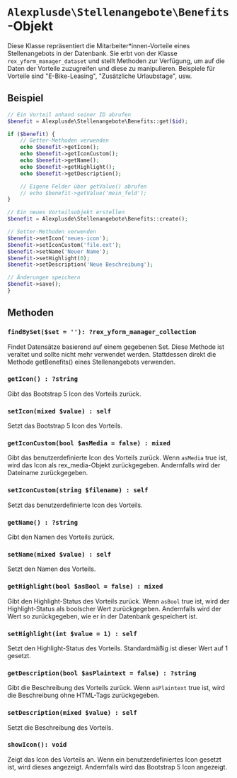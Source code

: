 # `Alexplusde\Stellenangebote\Benefits`-Objekt

Diese Klasse repräsentiert die Mitarbeiter*innen-Vorteile eines Stellenangebots in der Datenbank. Sie erbt von der Klasse `rex_yform_manager_dataset` und stellt Methoden zur Verfügung, um auf die Daten der Vorteile zuzugreifen und diese zu manipulieren. Beispiele für Vorteile sind "E-Bike-Leasing", "Zusätzliche Urlaubstage", usw.

## Beispiel

```php
// Ein Vorteil anhand seiner ID abrufen
$benefit = Alexplusde\Stellenangebote\Benefits::get($id);

if ($benefit) {
    // Getter-Methoden verwenden
    echo $benefit->getIcon();
    echo $benefit->getIconCustom();
    echo $benefit->getName();
    echo $benefit->getHighlight();
    echo $benefit->getDescription();

    // Eigene Felder über getValue() abrufen
    // echo $benefit->getValue('mein_feld');
}
```

```php
// Ein neues Vorteilsobjekt erstellen
$benefit = Alexplusde\Stellenangebote\Benefits::create();

// Setter-Methoden verwenden
$benefit->setIcon('neues-icon');
$benefit->setIconCustom('file.ext');
$benefit->setName('Neuer Name');
$benefit->setHighlight(0);
$benefit->setDescription('Neue Beschreibung');

// Änderungen speichern
$benefit->save();
}
```

## Methoden

### `findBySet($set = ''): ?rex_yform_manager_collection`

Findet Datensätze basierend auf einem gegebenen Set. Diese Methode ist veraltet und sollte nicht mehr verwendet werden. Stattdessen direkt die Methode getBenefits() eines Stellenangebots verwenden.

### `getIcon() : ?string`

Gibt das Bootstrap 5 Icon des Vorteils zurück.

### `setIcon(mixed $value) : self`

Setzt das Bootstrap 5 Icon des Vorteils.

### `getIconCustom(bool $asMedia = false) : mixed`

Gibt das benutzerdefinierte Icon des Vorteils zurück. Wenn `asMedia` true ist, wird das Icon als rex_media-Objekt zurückgegeben. Andernfalls wird der Dateiname zurückgegeben.

### `setIconCustom(string $filename) : self`

Setzt das benutzerdefinierte Icon des Vorteils.

### `getName() : ?string`

Gibt den Namen des Vorteils zurück.

### `setName(mixed $value) : self`

Setzt den Namen des Vorteils.

### `getHighlight(bool $asBool = false) : mixed`

Gibt den Highlight-Status des Vorteils zurück. Wenn `asBool` true ist, wird der Highlight-Status als boolscher Wert zurückgegeben. Andernfalls wird der Wert so zurückgegeben, wie er in der Datenbank gespeichert ist.

### `setHighlight(int $value = 1) : self`

Setzt den Highlight-Status des Vorteils. Standardmäßig ist dieser Wert auf 1 gesetzt.

### `getDescription(bool $asPlaintext = false) : ?string`

Gibt die Beschreibung des Vorteils zurück. Wenn `asPlaintext` true ist, wird die Beschreibung ohne HTML-Tags zurückgegeben.

### `setDescription(mixed $value) : self`

Setzt die Beschreibung des Vorteils.

### `showIcon(): void`

Zeigt das Icon des Vorteils an. Wenn ein benutzerdefiniertes Icon gesetzt ist, wird dieses angezeigt. Andernfalls wird das Bootstrap 5 Icon angezeigt.
